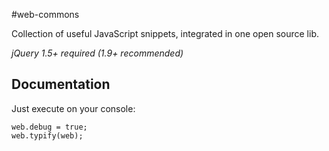 #web-commons

Collection of useful JavaScript snippets, integrated in one open source lib.

*jQuery 1.5+ required (1.9+ recommended)*

## Documentation

Just execute on your console:

    web.debug = true;
    web.typify(web);

